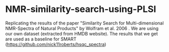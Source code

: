 # NMR-similarity-search-using-PLSI
Replicating the results of the paper "Similarity Search for Multi-dimensional NMR-Spectra of Natural Products" by  Wolfram et al. 2006 . We are using our own dataset (extracted from HMDB website). The results that we get  are used as a baseline for SMART (https://github.com/nick11roberts/hsqc_spectra)
